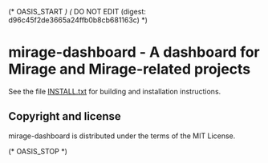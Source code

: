 (* OASIS_START *)
(* DO NOT EDIT (digest: d96c45f2de3665a24ffb0b8cb681163c) *)

mirage-dashboard - A dashboard for Mirage and Mirage-related projects
=====================================================================

See the file [INSTALL.txt](INSTALL.txt) for building and installation
instructions.

Copyright and license
---------------------

mirage-dashboard is distributed under the terms of the MIT License.

(* OASIS_STOP *)
